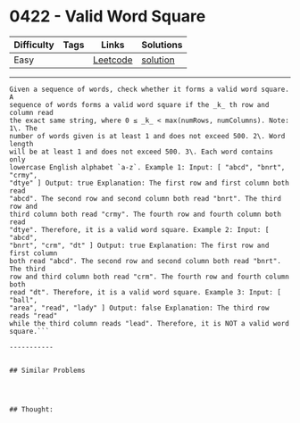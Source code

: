# 0422 - Valid Word Square

Difficulty  | Tags | Links | Solutions
----------- | ---- | ----- | -----
Easy |  | [Leetcode](https://leetcode.com/problems/valid-word-square) | [solution](https://leetcode.com/problems/valid-word-square/solution/)


-----------

```
Given a sequence of words, check whether it forms a valid word square. A
sequence of words forms a valid word square if the _k_ th row and column read
the exact same string, where 0 ≤ _k_ < max(numRows, numColumns). Note: 1\. The
number of words given is at least 1 and does not exceed 500. 2\. Word length
will be at least 1 and does not exceed 500. 3\. Each word contains only
lowercase English alphabet `a-z`. Example 1: Input: [ "abcd", "bnrt", "crmy",
"dtye" ] Output: true Explanation: The first row and first column both read
"abcd". The second row and second column both read "bnrt". The third row and
third column both read "crmy". The fourth row and fourth column both read
"dtye". Therefore, it is a valid word square. Example 2: Input: [ "abcd",
"bnrt", "crm", "dt" ] Output: true Explanation: The first row and first column
both read "abcd". The second row and second column both read "bnrt". The third
row and third column both read "crm". The fourth row and fourth column both
read "dt". Therefore, it is a valid word square. Example 3: Input: [ "ball",
"area", "read", "lady" ] Output: false Explanation: The third row reads "read"
while the third column reads "lead". Therefore, it is NOT a valid word square.```

-----------


## Similar Problems




## Thought:
